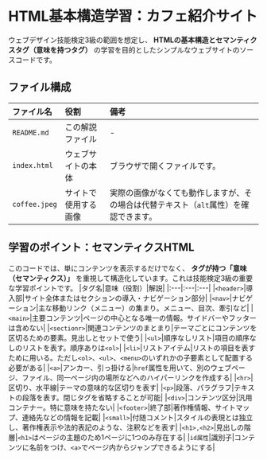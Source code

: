 # HTML基本構造学習：カフェ紹介サイト
ウェブデザイン技能検定3級の範囲を想定し、 **HTMLの基本構造とセマンティクスタグ（意味を持つタグ）** の学習を目的としたシンプルなウェブサイトのソースコードです。

## ファイル構成
|ファイル名|役割|備考|
|:---|:---|:---|
|`README.md`|この解説ファイル|-|
|`index.html`|ウェブサイトの本体|ブラウザで開くファイルです。|
|`coffee.jpeg`|サイトで使用する画像|実際の画像がなくても動作しますが、その場合は代替テキスト（`alt`属性）を確認できます。|

## 学習のポイント：セマンティクスHTML
このコードでは、単にコンテンツを表示するだけでなく、 **タグが持つ「意味（セマンティクス）」** を重視して構造化しています。これは技能検定3級の重要な学習ポイントです。
|タグ名|意味（役割）|解説|
|:---|:---|:---|
|`<header>`|導入部|サイト全体またはセクションの導入・ナビゲーション部分|
|`<nav>`|ナビゲーション|主な移動リンク（メニュー）の集まり。メニュー、目次、牽引など|
|`<main>`|主要コンテンツ|ページの中心となる唯一の情報。サイドバーやフッターは含めない|
|`<sectionr>`|関連コンテンツのまとまり|テーマごとにコンテンツを区切るための要素。見出しとセットで使う|
|`<ul>`|順序なしリスト|項目の順序なしのリストを表す。順序ありは`<ol>`|
|`<li>`|リストアイテム|リストの項目を表すために用いる。ただし`<ol>`、`<ul>`、`<menu>`のいずれかの子要素として配置する必要がある|
|`<a>`|アンカー、引っ掛ける|`href`属性を用いて、別のウェブページ、ファイル、同一ページ内の場所などへのハイパーリンクを作成する|
|`<hr>`|区切り、水平線|テーマの意味的な区切りを表す|
|`<p>`|段落、パラグラフ|テキストの段落を表す。閉じタグを省略することが可能|
|`<div>`|コンテンツ区分|汎用コンテナー。特に意味を持たない|
|`<footer>`|終了部|著作権情報、サイトマップ、連絡先などの情報を記載|
|`<small>`|付随コメント|スタイルの表現とは独立し、著作権表示や法的表記のような、注釈などを表す|
|`<h1>,<h2>`|見出しの階層|`<h1>`はページの主題のため1ページに1つのみ存在する|
|`id属性`|識別子|コンテンツに名前をつけ、`<a>`でページ内からジャンプできるようにする|
